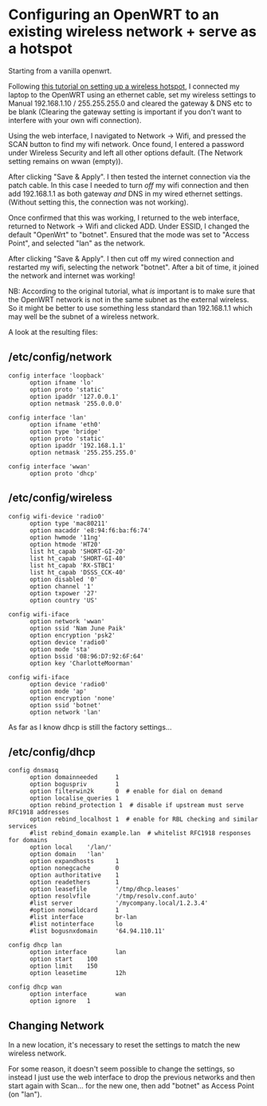 Configuring an OpenWRT to an existing wireless network + serve as a hotspot
===================================================================================

Starting from a vanilla openwrt.

Following [this tutorial on setting up a wireless hotspot](http://www.ediy.com.my/index.php/blog/item/110-setting-up-a-wireless-hotspot-using-tp-link-tl-mr3020-wireless-n-router), I connected my laptop to the OpenWRT using an ethernet cable, set my wireless settings to Manual 192.168.1.10 / 255.255.255.0 and cleared the gateway & DNS etc to be blank (Clearing the gateway setting is important if you don't want to interfere with your own wifi connection).

Using the web interface, I navigated to Network -> Wifi, and pressed the SCAN button to find my wifi network.
Once found, I entered a password under Wireless Security and left all other options default. (The Network setting remains on wwan (empty)).

After clicking "Save & Apply". I then tested the internet connection via the patch cable. In this case I needed to turn *off* my wifi connection and then add 192.168.1.1 as both gateway *and* DNS in my wired ethernet settings. (Without setting this, the connection was not working).

Once confirmed that this was working, I returned to the web interface, returned to Network -> Wifi and clicked ADD.
Under ESSID, I changed the default "OpenWrt" to "botnet". Ensured that the mode was set to "Access Point", and selected "lan" as the network.

After clicking "Save & Apply". I then cut off my wired connection and restarted my wifi, selecting the network "botnet". After a bit of time, it joined the network and internet was working!

NB: According to the original tutorial, what *is* important is to make sure that the OpenWRT network is not in the same subnet as the external wireless. So it might be better to use something less standard than 192.168.1.1 which may well be the subnet of a wireless network.


A look at the resulting files:

/etc/config/network
----------------------
	config interface 'loopback'
	      option ifname 'lo'
	      option proto 'static'
	      option ipaddr '127.0.0.1'
	      option netmask '255.0.0.0'

	config interface 'lan'
	      option ifname 'eth0'
	      option type 'bridge'
	      option proto 'static'
	      option ipaddr '192.168.1.1'
	      option netmask '255.255.255.0'

	config interface 'wwan'
	      option proto 'dhcp'

/etc/config/wireless
------------------------------
	config wifi-device 'radio0'
	      option type 'mac80211'
	      option macaddr 'e8:94:f6:ba:f6:74'
	      option hwmode '11ng'
	      option htmode 'HT20'
	      list ht_capab 'SHORT-GI-20'
	      list ht_capab 'SHORT-GI-40'
	      list ht_capab 'RX-STBC1'
	      list ht_capab 'DSSS_CCK-40'
	      option disabled '0'
	      option channel '1'
	      option txpower '27'
	      option country 'US'

	config wifi-iface
	      option network 'wwan'
	      option ssid 'Nam June Paik'
	      option encryption 'psk2'
	      option device 'radio0'
	      option mode 'sta'
	      option bssid '08:96:D7:92:6F:64'
	      option key 'CharlotteMoorman'

	config wifi-iface
	      option device 'radio0'
	      option mode 'ap'
	      option encryption 'none'
	      option ssid 'botnet'
	      option network 'lan'

As far as I know dhcp is still the factory settings...

/etc/config/dhcp
-----------------------
	config dnsmasq
	      option domainneeded     1
	      option boguspriv        1
	      option filterwin2k      0  # enable for dial on demand
	      option localise_queries 1
	      option rebind_protection 1  # disable if upstream must serve RFC1918 addresses
	      option rebind_localhost 1  # enable for RBL checking and similar services
	      #list rebind_domain example.lan  # whitelist RFC1918 responses for domains
	      option local    '/lan/'
	      option domain   'lan'
	      option expandhosts      1
	      option nonegcache       0
	      option authoritative    1
	      option readethers       1
	      option leasefile        '/tmp/dhcp.leases'
	      option resolvfile       '/tmp/resolv.conf.auto'
	      #list server            '/mycompany.local/1.2.3.4'
	      #option nonwildcard     1
	      #list interface         br-lan
	      #list notinterface      lo
	      #list bogusnxdomain     '64.94.110.11'

	config dhcp lan
	      option interface        lan
	      option start    100
	      option limit    150
	      option leasetime        12h

	config dhcp wan
	      option interface        wan
	      option ignore   1


Changing Network
------------------
In a new location, it's necessary to reset the settings to match the new wireless network.

For some reason, it doesn't seem possible to change the settings, so instead I just use the web interface to drop the previous networks and then start again with Scan... for the new one, then add "botnet" as Access Point (on "lan").



